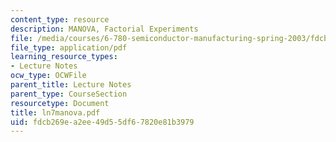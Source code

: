 ```yaml
---
content_type: resource
description: MANOVA, Factorial Experiments
file: /media/courses/6-780-semiconductor-manufacturing-spring-2003/fdcb269ea2ee49d55df67820e81b3979_ln7manova.pdf
file_type: application/pdf
learning_resource_types:
- Lecture Notes
ocw_type: OCWFile
parent_title: Lecture Notes
parent_type: CourseSection
resourcetype: Document
title: ln7manova.pdf
uid: fdcb269e-a2ee-49d5-5df6-7820e81b3979
---
```

